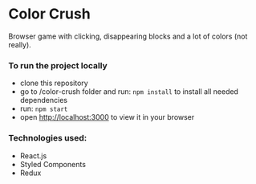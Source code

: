 # Color Crush

Browser game with clicking, disappearing blocks and a lot of colors (not really).

### To run the project locally

* clone this repository
* go to /color-crush folder and run: `npm install` to install all needed dependencies
* run: `npm start`
* open [http://localhost:3000](http://localhost:3000) to view it in your browser

### Technologies used:

* React.js
* Styled Components
* Redux
